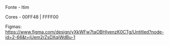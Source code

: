 Fonte - Itim

Cores - 00FF48 | FFFF00






Figmas:
https://www.figma.com/design/yXkWFw7taOBHIyenzK0CTg/Untitled?node-id=2-66&t=jUem2rZsDXqiWdBu-1
